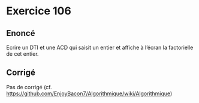 # Exercice 106

## Enoncé

Ecrire un DTI et une ACD qui saisit un entier et affiche à l’écran la factorielle de cet entier.

## Corrigé

Pas de corrigé (cf. https://github.com/EnjoyBacon7/Algorithmique/wiki/Algorithmique)
